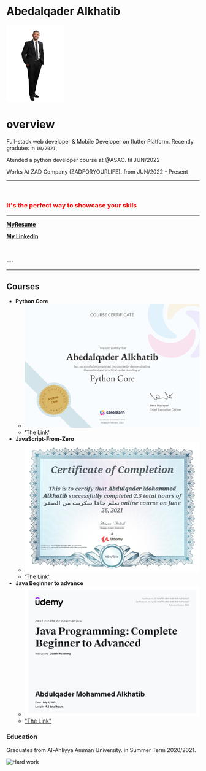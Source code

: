 # Abedalqader Alkhatib

<img src="./PersonalImages/12501-removebg-preview.png" alt="my photo" width="150px" height="200px"/>


<br>
<h1>overview</h1> 

 <span>Full-stack web developer & Mobile Developer on flutter Platform.
  Recently gradutes in `10/2021`,

  Atended a python developer course at @ASAC. til JUN/2022
  
  Works At ZAD Company (ZADFORYOURLIFE). from JUN/2022 - Present
  
  
</span>

---

<br>

<h3><span style="color:red">  It's the perfect way to showcase your skils   </span></h3>

---

[**MyResume** ](./Abedalqader_Cv%20(1).pdf)

[**My LinkedIn** ](https://www.linkedin.com/in/abdulqader-alkhatib-850453216/)

<br>
<br>
---



---

## Courses 

- **Python Core**
    * ![Python Core ](./Python-Core-Certificate-sololearn.png)
    * ['The Link'](https://www.sololearn.com/certificates/course/en/25119367/1073/landscape/png)
- **JavaScript-From-Zero**
    * ![JavaScript](./javascript-from-zero.jpg)
    * ['The Link'](https://www.udemy.com/certificate/UC-e41f4336-f6b8-481b-bff4-abcecf1cf7b8/)
- **Java Beginner to advance**
    * !["Java"](./java-begginer-to-advanced.jpg)
    * ["The Link"](https://www.udemy.com/certificate/UC-9c1af715-d9b0-4bd8-8fc9-f1a011e1dde7/)

### Education

Graduates from Al-Ahliyya Amman University.
in Summer Term 2020/2021.

<img alt='Hard work' src="https://media-exp1.licdn.com/dms/image/C4D22AQEMa5XzInjC2g/feedshare-shrink_2048_1536/0/1646236485723?e=1655942400&v=beta&t=avklr_M5kULJ1-lSPe0lsbKVXMNboZawizLcfXCHasM" width="709px" height= "1540px"/>
